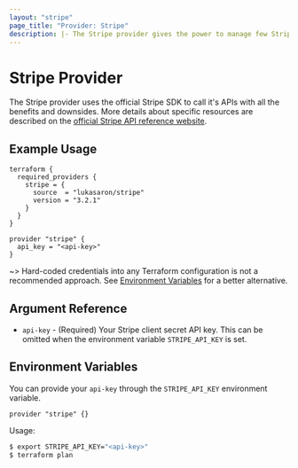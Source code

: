 ```yaml
---
layout: "stripe"
page_title: "Provider: Stripe"
description: |- The Stripe provider gives the power to manage few Stripe resources.
---
```


# Stripe Provider

The Stripe provider uses the official Stripe SDK to call it's APIs with all the benefits and downsides. More details
about specific resources are described on the [official Stripe API reference website](https://stripe.com/docs/api).

## Example Usage

```hcl
terraform {
  required_providers {
    stripe = {
      source  = "lukasaron/stripe"
      version = "3.2.1"
    }
  }
}

provider "stripe" {
  api_key = "<api-key>"
}
```

~> Hard-coded credentials into any Terraform configuration is not a recommended approach.
See [Environment Variables](#environment-variables) for a better alternative.

## Argument Reference

* `api-key` - (Required) Your Stripe client secret API key. This can be omitted when the environment variable `STRIPE_API_KEY` is set.

## Environment Variables

You can provide your `api-key` through the `STRIPE_API_KEY` environment variable.

```hcl
provider "stripe" {}
```

Usage:

```bash
$ export STRIPE_API_KEY="<api-key>"
$ terraform plan
```